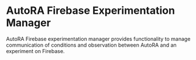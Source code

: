 # AutoRA Firebase Experimentation Manager

AutoRA Firebase experimentation manager provides functionality to manage communication of conditions and observation between AutoRA and an experiment on Firebase. 